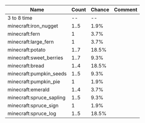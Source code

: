| Name                     | Count | Chance | Comment |
| ------------------------ | ----- | ------ | ------- |
| 3 to 8 time              |    -- |     -- |         |
| minecraft:iron_nugget    |  1..5 |   1.9% |         |
| minecraft:fern           |     1 |   3.7% |         |
| minecraft:large_fern     |     1 |   3.7% |         |
| minecraft:potato         |  1..7 |  18.5% |         |
| minecraft:sweet_berries  |  1..7 |   9.3% |         |
| minecraft:bread          |  1..4 |  18.5% |         |
| minecraft:pumpkin_seeds  |  1..5 |   9.3% |         |
| minecraft:pumpkin_pie    |     1 |   1.9% |         |
| minecraft:emerald        |  1..4 |   3.7% |         |
| minecraft:spruce_sapling |  1..5 |   9.3% |         |
| minecraft:spruce_sign    |     1 |   1.9% |         |
| minecraft:spruce_log     |  1..5 |  18.5% |         |